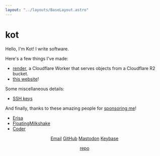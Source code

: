 ```yaml
---
layout: "../layouts/BaseLayout.astro"
---
```


<h1 class="kot">kot</h1>

Hello, I'm <span class="kot">Kot</span>! I write software.

Here's a few things I've made:

-   [render](https://github.com/kotx/render), <span class="extra">a Cloudflare Worker that serves objects from a Cloudflare R2 bucket.</span>
-   [this website](https://github.com/kotx/kot.cat)!

Some miscellaneous details:

-   [SSH keys](/keys.txt)

And finally, thanks to these amazing people for [sponsoring me](https://github.com/sponsors/kotx)!

-   [Erisa](https://erisa.uk)
-   [FloatingMilkshake](https://github.com/FloatingMilkshake)
-   [Coder](https://github.com/coder)

<center>

[Email](mailto:kot@yukata.tech) [GitHub](https://github.com/kotx) [Mastodon](https://uwu.social/@kot) [Keybase](https://keybase.io/kot)

[repo](https://github.com/kotx/kot.cat)

</center>

